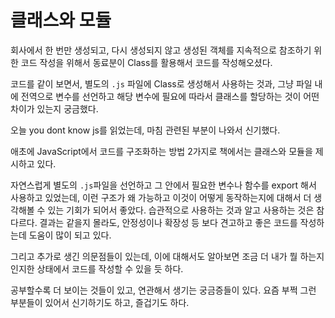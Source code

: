 # 클래스와 모듈

회사에서 한 번만 생성되고, 다시 생성되지 않고 생성된 객체를 지속적으로 참조하기 위한 코드 작성을 위해서 동료분이 Class를 활용해서 코드를 작성해오셨다.

코드를 같이 보면서, 별도의 `.js` 파일에 Class로 생성해서 사용하는 것과, 그냥 파일 내에 전역으로 변수를 선언하고 해당 변수에 필요에 따라서 클래스를 할당하는 것이 어떤 차이가 있는지 궁금했다.

오늘 you dont know js를 읽었는데, 마침 관련된 부분이 나와서 신기했다.

애초에 JavaScript에서 코드를 구조화하는 방법 2가지로 책에서는 클래스와 모듈을 제시하고 있다.

자연스럽게 별도의 `.js`파일을 선언하고 그 안에서 필요한 변수나 함수를 export 해서 사용하고 있었는데, 이런 구조가 왜 가능하고 이것이 어떻게 동작하는지에 대해서 더 생각해볼 수 있는 기회가 되어서 좋았다. 습관적으로 사용하는 것과 알고 사용하는 것은 참 다르다. 결과는 같을지 몰라도, 안정성이나 확장성 등 보다 견고하고 좋은 코드를 작성하는데 도움이 많이 되고 있다.

그리고 추가로 생긴 의문점들이 있는데, 이에 대해서도 알아보면 조금 더 내가 뭘 하는지 인지한 상태에서 코드를 작성할 수 있을 듯 하다.

공부할수록 더 보이는 것들이 있고, 연관해서 생기는 궁금증들이 있다. 요즘 부쩍 그런 부분들이 있어서 신기하기도 하고, 즐겁기도 하다.
